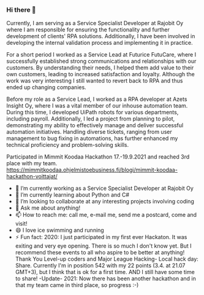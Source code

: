 ### Hi there 👋
Currently, I am serving as a Service Specialist Developer at Rajobit Oy where I am responsible for ensuring the functionality and further development of clients' RPA solutions. Additionally, I have been involved in developing the internal validation process and implementing it in practice.

For a short period I worked as a Service Lead at Futurice FutuCare, where I successfully established strong communications and relationships with our customers. By understanding their needs, I helped them add value to their own customers, leading to increased satisfaction and loyalty. Although the work was very interesting I still wanted to revert back to RPA and thus ended up changing companies.

Before my role as a Service Lead, I worked as a RPA developer at Azets Insight Oy, where I was a vital member of our inhouse automation team. During this time, I developed UiPath robots for various departments, including payroll. Additionally, I led a project from planning to pilot, demonstrating my ability to effectively manage and deliver successful automation initiatives. Handling diverse tickets, ranging from user management to bug fixing in automations, has further enhanced my technical proficiency and problem-solving skills.

Participated in Mimmit Koodaa Hackathon 17.-19.9.2021 and reached 3rd place with my team.
https://mimmitkoodaa.ohjelmistoebusiness.fi/blogi/mimmit-koodaa-hackathon-voittajat/

<!--
**marja007/marja007** is a ✨ _special_ ✨ repository because its `README.md` (this file) appears on your GitHub profile.-->

- 🔭 I’m currently working as a Service Specialist Developer at Rajobit Oy
- 🌱 I’m currently learning about Python and C# 
- 👯 I’m looking to collaborate at any interesting projects involving coding
- 💬 Ask me about anything! 
- 📫 How to reach me: call me, e-mail me, send me a postcard, come and visit!
- 😄 I love ice swimming and running
- ⚡ Fun fact: 
2020: I just participated in my first ever Hackaton. It was exiting and very eye opening. There is so much I don't know yet. But I recommend these events to all who aspire to be better at anything! Thank You Level-up coders and Major League Hacking- Local hack day: Share. Currently I'm in position 542 with my 22 points (3.4. at 21.07 GMT+3), but I think that is ok for a first time. AND I still have some time to share! 
-Update- 
2021: Now there has been another hackathon and in that my team came in third place, so progress :-)

